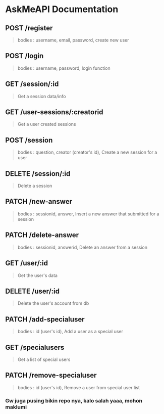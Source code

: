 # **AskMeAPI Documentation**

## POST /register

> bodies : username, email, password,
> create new user

## POST /login

> bodies : username, password,
> login function

## GET /session/:id

> Get a session data/info

## GET /user-sessions/:creatorid

> Get a user created sessions

## POST /session

> bodies : question, creator (creator's id),
> Create a new session for a user

## DELETE /session/:id

> Delete a session

## PATCH /new-answer

> bodies : sessionid, answer,
> Insert a new answer that submitted for a session

## PATCH /delete-answer

> bodies : sessionid, answerid,
> Delete an answer from a session

## GET /user/:id

> Get the user's data

## DELETE /user/:id

> Delete the user's account from db

## PATCH /add-specialuser

> bodies : id (user's id),
> Add a user as a special user

## GET /specialusers

> Get a list of special users

## PATCH /remove-specialuser

> bodies : id (user's id),
> Remove a user from special user list

### Gw juga pusing bikin repo nya, kalo salah yaaa, mohon maklumi
